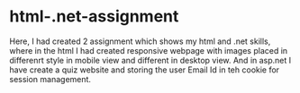 # html-.net-assignment
Here, I had created 2 assignment which shows my html and .net skills, where in the html I had created responsive webpage with images placed in differenrt style in mobile view and different in desktop view. And in asp.net I have create a quiz website and storing the user Email Id in teh cookie for session management.
